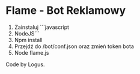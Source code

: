 # Flame - Bot Reklamowy

1. Zainstaluj ```javascript 
2. NodeJS```
3. Npm install
4. Przejdź do /bot/conf.json oraz zmień token bota
5. Node flame.js

Code by Logus.
